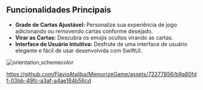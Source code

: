 ## Funcionalidades Principais

- **Grade de Cartas Ajustável:** Personalize sua experiência de jogo adicionando ou removendo cartas conforme desejado.
- **Virar as Cartas:** Descubra os emojis ocultos virando as cartas.
- **Interface de Usuário Intuitiva:** Desfrute de uma interface de usuário elegante e fácil de usar desenvolvida com SwiftUI.

![orientation,schemecolor](https://github.com/FlavioAtaliba/MemorizeGame/assets/72277856/31939f2f-862b-48b1-8878-18e6902e2899)

 https://github.com/FlavioAtaliba/MemorizeGame/assets/72277856/b9a80fdf-03bb-49fc-a3af-a4ae184b56cd




